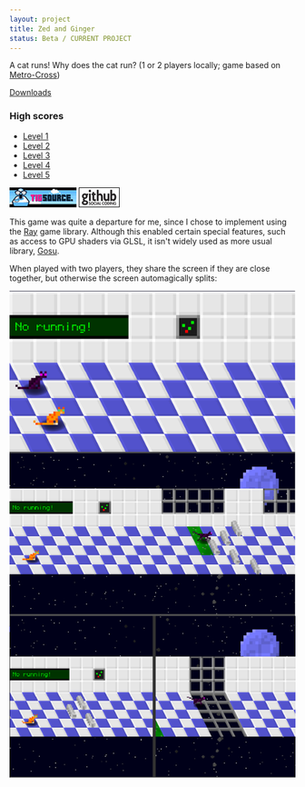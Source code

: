 ```yaml
---
layout: project
title: Zed and Ginger
status: Beta / CURRENT PROJECT
---
```


A cat runs! Why does the cat run? (1 or 2 players locally; game based on [Metro-Cross])

[Downloads](releases/)

### High scores

* [Level 1](http://gamercv.com/games/15-zed-and-ginger-level-1)
* [Level 2](http://gamercv.com/games/15-zed-and-ginger-level-2)
* [Level 3](http://gamercv.com/games/15-zed-and-ginger-level-3)
* [Level 4](http://gamercv.com/games/15-zed-and-ginger-level-4)
* [Level 5](http://gamercv.com/games/15-zed-and-ginger-level-5)

[![TIGSource forum](/images/tigsource.png)](http://forums.tigsource.com/index.php?topic=20797.0 "TIGSource forum")
[![Github project](/images/github.png)](https://github.com/Spooner/zed_and_ginger "Github project")

This game was quite a departure for me, since I chose to implement using the [Ray] game library. Although this enabled certain special features, such as access to GPU shaders via GLSL, it isn't widely used as more usual library, [Gosu].

When played with two players, they share the screen if they are close together, but otherwise the screen automagically splits:

![Screenshot showing split-screen](/images/screenshots/zed_and_ginger_17-2-player-cameras.png "Split-screen with 2 players")

[Metro-cross]: http://en.wikipedia.org/wiki/Metro-Cross
[Ray]: http://mon-ouie.github.com/projects/ray.html
[Gosu]: http://www.libgosu.org/
